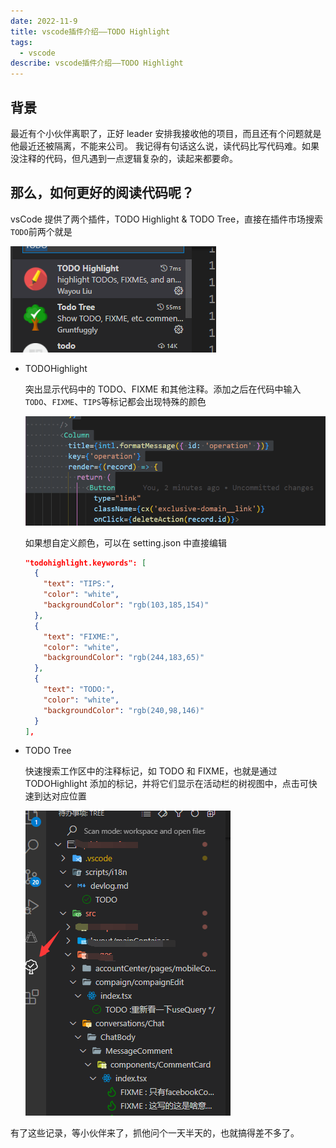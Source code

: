 ```yaml
---
date: 2022-11-9
title: vscode插件介绍——TODO Highlight
tags:
  - vscode
describe: vscode插件介绍——TODO Highlight
---
```


## 背景

最近有个小伙伴离职了，正好 leader 安排我接收他的项目，而且还有个问题就是他最近还被隔离，不能来公司。
我记得有句话这么说，读代码比写代码难。如果没注释的代码，但凡遇到一点逻辑复杂的，读起来都要命。

## 那么，如何更好的阅读代码呢？

vsCode 提供了两个插件，TODO Highlight & TODO Tree，直接在插件市场搜索`TODO`前两个就是

![vscode-todo.jpg](./images/vscode-todo.jpg)

- TODOHighlight

  突出显示代码中的 TODO、FIXME 和其他注释。添加之后在代码中输入`TODO`、`FIXME`、`TIPS`等标记都会出现特殊的颜色

  ![todohighlight.gif](./images/todohighlight.gif)

  如果想自定义颜色，可以在 setting.json 中直接编辑

  ```json
  "todohighlight.keywords": [
    {
      "text": "TIPS:",
      "color": "white",
      "backgroundColor": "rgb(103,185,154)"
    },
    {
      "text": "FIXME:",
      "color": "white",
      "backgroundColor": "rgb(244,183,65)"
    },
    {
      "text": "TODO:",
      "color": "white",
      "backgroundColor": "rgb(240,98,146)"
    }
  ],
  ```

- TODO Tree

  快速搜索工作区中的注释标记，如 TODO 和 FIXME，也就是通过 TODOHighlight 添加的标记，并将它们显示在活动栏的树视图中，点击可快速到达对应位置

  ![todoTree.jpg](./images/todoTree.jpg)

有了这些记录，等小伙伴来了，抓他问个一天半天的，也就搞得差不多了。
